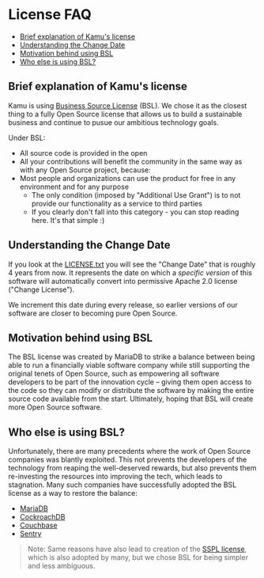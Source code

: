 # License FAQ <!-- omit in toc -->

- [Brief explanation of Kamu's license](#brief-explanation-of-kamus-license)
- [Understanding the Change Date](#understanding-the-change-date)
- [Motivation behind using BSL](#motivation-behind-using-bsl)
- [Who else is using BSL?](#who-else-is-using-bsl)


## Brief explanation of Kamu's license
Kamu is using [Business Source License](https://mariadb.com/bsl-faq-adopting/) (BSL). We chose it as the closest thing to a fully Open Source license that allows us to build a sustainable business and continue to pusue our ambitious technology goals.

Under BSL:
- All source code is provided in the open
- All your contributions will benefit the community in the same way as with any Open Source project, because:
- Most people and organizations can use the product for free in any environment and for any purpose
  - The only condition (imposed by "Additional Use Grant") is to not provide our functionality as a service to third parties
  - If you clearly don't fall into this category - you can stop reading here. It's that simple :)


## Understanding the Change Date
If you look at the [LICENSE.txt](/LICENSE.txt) you will see the "Change Date" that is roughly 4 years from now. It represents the date on which a _specific version_ of this software will automatically convert into permissive Apache 2.0 license  ("Change License").

We increment this date during every release, so earlier versions of our software are closer to becoming pure Open Source.


## Motivation behind using BSL
The BSL license was created by MariaDB to strike a balance between being able to run a financially viable software company while still supporting the original tenets of Open Source, such as empowering all software developers to be part of the innovation cycle – giving them open access to the code so they can modify or distribute the software by making the entire source code available from the start. Ultimately, hoping that BSL will create more Open Source software.


## Who else is using BSL?
Unfortunately, there are many precedents where the work of Open Source companies was blantly exploited. This not prevents the developers of the technology from reaping the well-deserved rewards, but also prevents them re-investing the resources into improving the tech, which leads to stagnation. Many such companies have successfully adopted the BSL license as a way to restore the balance:

- [MariaDB](https://mariadb.com/bsl-faq-adopting/)
- [CockroachDB](https://www.cockroachlabs.com/blog/oss-relicensing-cockroachdb/)
- [Couchbase](https://blog.couchbase.com/couchbase-adopts-bsl-license/)
- [Sentry](https://blog.sentry.io/2019/11/06/relicensing-sentry)

> Note: Same reasons have also lead to creation of the [SSPL license](https://www.mongodb.com/licensing/server-side-public-license/faq), which is also adopted by many, but we chose BSL for being simpler and less ambiguous.
